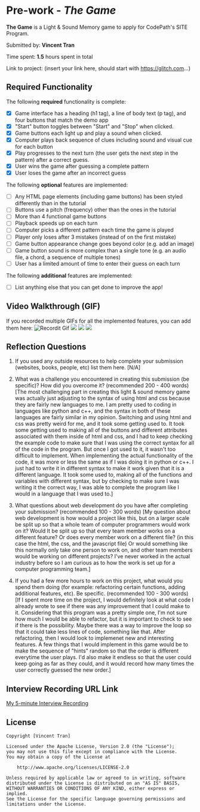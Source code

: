 # Pre-work - *The Game*

**The Game** is a Light & Sound Memory game to apply for CodePath's SITE Program. 

Submitted by: **Vincent Tran**

Time spent: **1.5** hours spent in total

Link to project: (insert your link here, should start with https://glitch.com...)

## Required Functionality

The following **required** functionality is complete:

* [X] Game interface has a heading (h1 tag), a line of body text (p tag), and four buttons that match the demo app
* [X] "Start" button toggles between "Start" and "Stop" when clicked. 
* [X] Game buttons each light up and play a sound when clicked. 
* [X] Computer plays back sequence of clues including sound and visual cue for each button
* [X] Play progresses to the next turn (the user gets the next step in the pattern) after a correct guess. 
* [X] User wins the game after guessing a complete pattern
* [X] User loses the game after an incorrect guess

The following **optional** features are implemented:

* [ ] Any HTML page elements (including game buttons) has been styled differently than in the tutorial
* [ ] Buttons use a pitch (frequency) other than the ones in the tutorial
* [ ] More than 4 functional game buttons
* [ ] Playback speeds up on each turn
* [ ] Computer picks a different pattern each time the game is played
* [ ] Player only loses after 3 mistakes (instead of on the first mistake)
* [ ] Game button appearance change goes beyond color (e.g. add an image)
* [ ] Game button sound is more complex than a single tone (e.g. an audio file, a chord, a sequence of multiple tones)
* [ ] User has a limited amount of time to enter their guess on each turn

The following **additional** features are implemented:

- [ ] List anything else that you can get done to improve the app!

## Video Walkthrough (GIF)

If you recorded multiple GIFs for all the implemented features, you can add them here:
![Recordit Gif](http://g.recordit.co/TysQ95Pzi9.gif)
![](gif2-link-here)
![](gif3-link-here)
![](gif4-link-here)

## Reflection Questions
1. If you used any outside resources to help complete your submission (websites, books, people, etc) list them here. 
[N/A]

2. What was a challenge you encountered in creating this submission (be specific)? How did you overcome it? (recommended 200 - 400 words) 
[The most challenging part in creating this light & sound memory game was actually just adjusting to the syntax of using html and css because they are fairly new languages to me.
I am pretty used to coding in languages like python and c++, and the syntax in both of these languages are fairly similar in my opinion. Switching and using html and css
was pretty weird for me, and it took some getting used to. It took some getting used to making all of the buttons and different attributes associated with them inside of
html and css, and I had to keep checking the example code to make sure that I was using the correct syntax for all of the code in the program. But once I got used to it,
it wasn't too difficult to implement. When implementing the actual functionality of the code, it was more or less the same as if I was doing it in python or c++. I just had 
to write it in different syntax to make it work given that it is a different language. It took some used to, making all of the functions and variables with different syntax, but
by checking to make sure I was writing it the correct way, I was able to complete the program like I would in a language that I was used to.]

3. What questions about web development do you have after completing your submission? (recommended 100 - 300 words) 
[My question about web development is how would a project like this, but on a larger scale be split up so that a whole team of computer programmers would work on it? Would
It be split up so that every team member works on a different feature? Or does every member work on a different file? (in this case the html, the css, and the javascript file)
Or would something like this normally only take one person to work on, and other team members would be working on different projects? I've never worked in the actual industry
before so I am curious as to how the work is set up for a computer programming team.]

4. If you had a few more hours to work on this project, what would you spend them doing (for example: refactoring certain functions, adding additional features, etc). Be specific. (recommended 100 - 300 words) 
[If I spent more time on the project, I would definitely look at what code I already wrote to see if there was any improvement that I could make to it. Considering that this program was
a pretty simple one, I'm not sure how much I would be able to refactor, but it is important to check to see if there is the possibility. Maybe there was a way to improve the loop so that
it could take less lines of code, something like that. After refactoring, then I would look to implemenet new and interesting features. A few things that I would implement in this game
would be to make the sequence of "hints" random so that the order is different everytime the user plays. I'd also make it endless so that the user could keep going as far as they could,
and it would record how many times the user correctly guessed the new order.]



## Interview Recording URL Link

[My 5-minute Interview Recording](https://uci.zoom.us/rec/share/CEyjQ-41pSa2Q2m266yycDCkFaAw2Zby1F8ssDIX58EIdj2cDl-QPdfhE4pprc-g.SSpgkYLHbwGmmmW2?startTime=1648761361000)


## License

    Copyright [Vincent Tran]

    Licensed under the Apache License, Version 2.0 (the "License");
    you may not use this file except in compliance with the License.
    You may obtain a copy of the License at

        http://www.apache.org/licenses/LICENSE-2.0

    Unless required by applicable law or agreed to in writing, software
    distributed under the License is distributed on an "AS IS" BASIS,
    WITHOUT WARRANTIES OR CONDITIONS OF ANY KIND, either express or implied.
    See the License for the specific language governing permissions and
    limitations under the License.